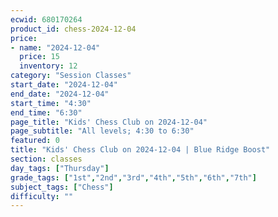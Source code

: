 ```yaml
---
ecwid: 680170264
product_id: chess-2024-12-04
price:
- name: "2024-12-04"
  price: 15
  inventory: 12
category: "Session Classes"
start_date: "2024-12-04"
end_date: "2024-12-04"
start_time: "4:30"
end_time: "6:30"
page_title: "Kids' Chess Club on 2024-12-04"
page_subtitle: "All levels; 4:30 to 6:30"
featured: 0
title: "Kids' Chess Club on 2024-12-04 | Blue Ridge Boost"
section: classes
day_tags: ["Thursday"]
grade_tags: ["1st","2nd","3rd","4th","5th","6th","7th"]
subject_tags: ["Chess"]
difficulty: ""
---
```


